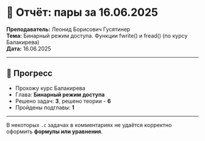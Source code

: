 # 🧾 Отчёт: пары за 16.06.2025

**Преподаватель:** Леонид Борисович Гусятинер  
**Тема:** Бинарный режим доступа. Функции fwrite() и fread() (по курсу Балакирева)  
**Дата:** 16.06.2025

---

## 📌 Прогресс

- Прохожу курс Балакирева  
- Глава: **Бинарный режим доступа**  
- Решено задач: **3**, решено теории - **6** 
- Пройдены подглавы: **1**

---

В некоторых `.c` задачах в комментариях не удаётся корректно оформить **формулы или уравнения**.
